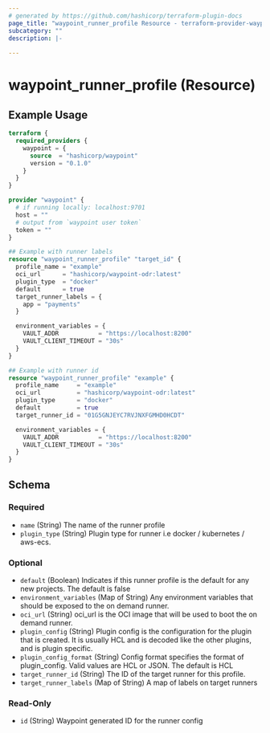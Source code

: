 ```yaml
---
# generated by https://github.com/hashicorp/terraform-plugin-docs
page_title: "waypoint_runner_profile Resource - terraform-provider-waypoint"
subcategory: ""
description: |-
  
---
```


# waypoint_runner_profile (Resource)



## Example Usage

```terraform
terraform {
  required_providers {
    waypoint = {
      source  = "hashicorp/waypoint"
      version = "0.1.0"
    }
  }
}

provider "waypoint" {
  # if running locally: localhost:9701
  host = ""
  # output from `waypoint user token`
  token = ""
}

## Example with runner labels
resource "waypoint_runner_profile" "target_id" {
  profile_name = "example"
  oci_url      = "hashicorp/waypoint-odr:latest"
  plugin_type  = "docker"
  default      = true
  target_runner_labels = {
    app = "payments"
  }

  environment_variables = {
    VAULT_ADDR           = "https://localhost:8200"
    VAULT_CLIENT_TIMEOUT = "30s"
  }
}

## Example with runner id
resource "waypoint_runner_profile" "example" {
  profile_name     = "example"
  oci_url          = "hashicorp/waypoint-odr:latest"
  plugin_type      = "docker"
  default          = true
  target_runner_id = "01G5GNJEYC7RVJNXFGMHD0HCDT"

  environment_variables = {
    VAULT_ADDR           = "https://localhost:8200"
    VAULT_CLIENT_TIMEOUT = "30s"
  }
}
```

<!-- schema generated by tfplugindocs -->
## Schema

### Required

- `name` (String) The name of the runner profile
- `plugin_type` (String) Plugin type for runner i.e docker / kubernetes / aws-ecs.

### Optional

- `default` (Boolean) Indicates if this runner profile is the default for any new projects. The default is false
- `environment_variables` (Map of String) Any environment variables that should be exposed to the on demand runner.
- `oci_url` (String) oci_url is the OCI image that will be used to boot the on demand runner.
- `plugin_config` (String) Plugin config is the configuration for the plugin that is created. It is usually HCL and is decoded like the other plugins, and is plugin specific.
- `plugin_config_format` (String) Config format specifies the format of plugin_config. Valid values are HCL or JSON. The default is HCL
- `target_runner_id` (String) The ID of the target runner for this profile.
- `target_runner_labels` (Map of String) A map of labels on target runners

### Read-Only

- `id` (String) Waypoint generated ID for the runner config


